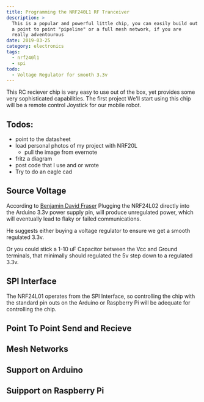 ```yaml
---
title: Programming the NRF240L1 RF Tranceiver 
description: >
  This is a popular and powerful little chip, you can easily build out
  a point to point "pipeline" or a full mesh network, if you are
  really adventourous
date: 2019-03-25
category: electronics
tags:
  - nrf240l1
  - spi
todo:
  - Voltage Regulator for smooth 3.3v
---
```


This RC reciever chip is very easy to use out of the box, yet provides
some very sophisticated capabilities.  The first project We'll start
using this chip will be a remote control Joystick for our mobile
robot.

## Todos:

- point to the datasheet
- load personal photos of my project with NRF20L
  - pull the image from evernote
- fritz a diagram 
- post code that I use and or wrote
- Try to do an eagle cad

## Source Voltage

According to [Benjamin David
Fraser](https://medium.com/@benjamindavidfraser/arduino-nrf24l01-communications-947e1acb33fb)
Plugging the NRF24L02 directly into the Arduino 3.3v power supply pin,
will produce unregulated power, which will eventually lead to flaky or
failed communications.

He suggests either buying a voltage regulator to ensure we get a
smooth regulated 3.3v.  

Or you could stick a 1-10 uF Capacitor between the Vcc and Ground
terminals, that minimally should regulated the 5v step down to a
regulated 3.3v.

## SPI Interface

The NRF24L01 operates from the SPI Interface, so controlling the chip
with the standard pin outs on the Arduino or Raspberry Pi will be
adequate for controlling the chip.

## Point To Point Send and Recieve

## Mesh Networks

## Support on Arduino

## Suipport on Raspberry Pi

